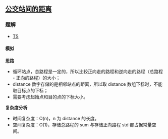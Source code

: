 ## [公交站间的距离](https://leetcode.cn/problems/distance-between-bus-stops/)

### 题解
+ [TS](../../ts/1280/1184.ts)

#### 模拟
**思路**
+ 循环站点，总路程是一定的，所以比较正向走的路程和逆向走的路程（总路程 - 正向的路程）的大小；
+ distance 数字存储的是相邻站点的距离，所以取 distance 数组下标时，不能取目标点的下标；
+ 需要考虑起始点和目的点的下标大小。

**复杂度分析**
+ 时间复杂度：O(n)，n 为 distance 的长度。
+ 空间复杂度：O(1)，存储总路程的 sum 与存储正向路程 std 都占据常量空间。